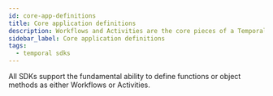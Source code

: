 ```yaml
---
id: core-app-definitions
title: Core application definitions
description: Workflows and Activities are the core pieces of a Temporal Application.
sidebar_label: Core application definitions
tags:
  - temporal sdks
---
```


All SDKs support the fundamental ability to define functions or object methods as either Workflows or Activities.
